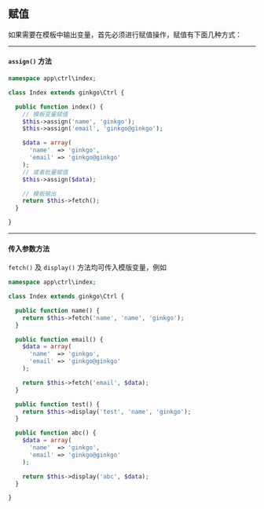 ## 赋值

如果需要在模板中输出变量，首先必须进行赋值操作，赋值有下面几种方式：

----------

#### `assign()` 方法

```php
namespace app\ctrl\index;

class Index extends ginkgo\Ctrl {

  public function index() {
    // 模板变量赋值
    $this->assign('name', 'ginkgo');
    $this->assign('email', 'ginkgo@ginkgo');

    $data = array(
      'name'  => 'ginkgo',
      'email' => 'ginkgo@ginkgo'
    );
    // 或者批量赋值
    $this->assign($data);

    // 模板输出
    return $this->fetch();
  }

}
```

----------

#### 传入参数方法

`fetch()` 及 `display()` 方法均可传入模版变量，例如

```php
namespace app\ctrl\index;

class Index extends ginkgo\Ctrl {

  public function name() {
    return $this->fetch('name', 'name', 'ginkgo');
  }

  public function email() {
    $data = array(
      'name'  => 'ginkgo',
      'email' => 'ginkgo@ginkgo'
    );

    return $this->fetch('email', $data);
  }

  public function test() {
    return $this->display('test', 'name', 'ginkgo');
  }

  public function abc() {
    $data = array(
      'name'  => 'ginkgo',
      'email' => 'ginkgo@ginkgo'
    );

    return $this->display('abc', $data);
  }

}
```
